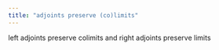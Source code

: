 ```yaml
---
title: "adjoints preserve (co)limits"
---
```


left adjoints preserve colimits and right adjoints preserve limits
